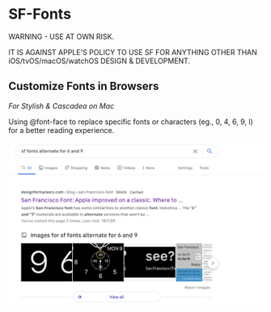 # SF-Fonts
WARNING - USE AT OWN RISK.

IT IS AGAINST APPLE'S POLICY TO USE SF FOR ANYTHING OTHER THAN iOS/tvOS/macOS/watchOS DESIGN & DEVELOPMENT.

## Customize Fonts in Browsers
*For Stylish & Cascadea on Mac*

Using @font-face to replace specific fonts or characters (eg., 0, 4, 6, 9, l) for a better reading experience.

![google.com preview](https://raw.githubusercontent.com/kyle1an/SF-Fonts/master/Customization/googlepage.png)
